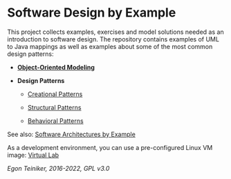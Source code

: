 # Software Design by Example
This project collects examples, exercises and model solutions needed as an introduction to software design.
The repository contains examples of UML to Java mappings as well as examples about some of the most common
design patterns:

* [**Object-Oriented Modeling**](uml-to-java)

* **Design Patterns**
   * [Creational Patterns](design-patterns/creational-patterns)
    
   * [Structural Patterns](design-patterns/structural-patterns)
     
  * [Behavioral Patterns](design-patterns/behavioral-patterns)
    
See also: 
[Software Architectures by Example](https://github.com/teiniker/teiniker-lectures-softwarearchitectures) 

As a development environment, you can use a pre-configured Linux VM image:
[Virtual Lab](https://drive.google.com/drive/folders/1AzsF4Mvh1HJ8k6OW5W5hQ5CF0HdqA51l)

*Egon Teiniker, 2016-2022, GPL v3.0*
